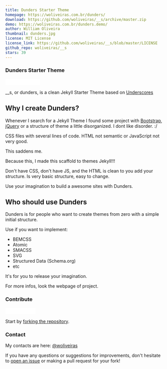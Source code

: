 ```yaml
---
title: Dunders Starter Theme
homepage: https://woliveiras.com.br/dunders/
download: https://github.com/woliveiras/__s/archive/master.zip
demo: https://woliveiras.com.br/dunders.demo/
author: William Oliveira
thumbnail: dunders.jpg
license: MIT License
license_link: https://github.com/woliveiras/__s/blob/master/LICENSE
github_repo: woliveiras/__s
stars: 39
---
```


### Dunders Starter Theme

<iframe
src="//ghbtns.com/github-btn.html?user=woliveiras&repo=__s&type=watch&count=true&size=small"
allowtransparency="true" frameborder="0" scrolling="0" width="110px"
height="20px"></iframe>

__s, or dunders, is a clean Jekyll Starter Theme based on [Underscores](https://github.com/automattic/_s)

## Why I create Dunders?

Whenever I search for a Jekyll Theme I found some project with [Bootstrap](http://getbootstrap.com/), [jQuery](https://jquery.com/) or a structure of theme a little disorganized. I dont like disorder. :/

CSS files with several lines of code. HTML not semantic or JavaScript not very good.

This saddens me.

Because this, I made this scaffold to themes Jekyll!!!

Don't have CSS, don't have JS, and the HTML is clean to you add your structure. Is very basic structure, easy to change.

Use your imagination to build a awesome sites with Dunders.

## Who should use Dunders

Dunders is for people who want to create themes from zero with a simple initial structure.

Use if you want to implement:

- BEMCSS
- Atomic
- SMACSS
- SVG
- Structured Data (Schema.org)
- etc

It's for you to release your imagination.

For more infos, look the webpage of project.
### Contribute

<iframe
src="//ghbtns.com/github-btn.html?user=woliveiras&repo=__s&type=fork&count=true&size=small"
allowtransparency="true" frameborder="0" scrolling="0" width="95px"
height="20px"></iframe>

Start by [forking the repository](https://github.com/woliveiras/__s).

### Contact

My contacts are here: [@woliveiras](https://woliveiras.com.br)

If you have any questions or suggestions for improvements, don't
hesitate to [open an issue](https://github.com/woliveiras/__s/issues)
or making a pull request for your fork!
